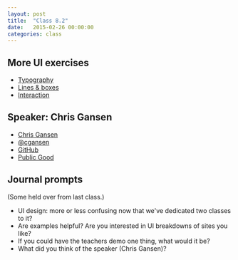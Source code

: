 ```yaml
---
layout: post
title:  "Class 8.2"
date:   2015-02-26 00:00:00
categories: class
---
```


## More UI exercises

* [Typography](http://jsbin.com/ziwaqo/1/edit?html,css,js,output)
* [Lines & boxes](http://jsbin.com/qidevi/2/edit?html,css,output)
* [Interaction](http://jsbin.com/gebese/1/edit?html,css,js,output)

## Speaker: Chris Gansen

* [Chris Gansen](http://www.chrisgansen.com/)
* [@cgansen](https://twitter.com/cgansen)
* [GitHub](https://github.com/cgansen)
* [Public Good](https://publicgood.com/)

## Journal prompts

(Some held over from last class.)

* UI design: more or less confusing now that we've dedicated two classes to it?
* Are examples helpful? Are you interested in UI breakdowns of sites you like?
* If you could have the teachers demo one thing, what would it be?
* What did you think of the speaker (Chris Gansen)?
